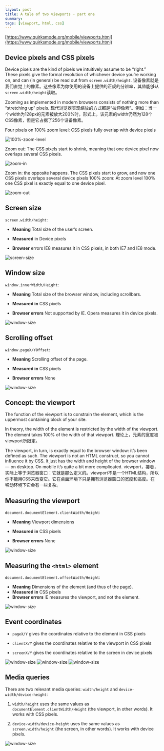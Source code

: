 ```yaml
---
layout: post
title: A tale of two viewports - part one
summary: 
tags: [viewport, html, css]
---
```


[https://www.quirksmode.org/mobile/viewports.html](https://www.quirksmode.org/mobile/viewports.html)


## Device pixels and CSS pixels
Device pixels are the kind of pixels we intuitively assume to be “right.” These pixels give the formal resolution of whichever device you’re working on, and can (in general) be read out from `screen.width/height`.
设备像素就是我们直觉上的像素。这些像素为你使用的设备上提供的正规的分辨率，其值能够从`screen.width/height`读取。

Zooming as implemented in modern browsers consists of nothing more than “stretching up” pixels.
现代浏览器实现缩放的方式都是“拉伸像素”。例如：当一个width为128px的元素被放大200%时，形式上，该元素的width仍然为128个CSS像素，但是它占据了256个设备像素。

Four pixels on 100% zoom level: CSS pixels fully overlap with device pixels

![100%-zoom-level](http://7u2fpc.com1.z0.glb.clouddn.com/linytsysu/github/io/2017/06/26/csspixels_100.gif)

Zoom out: The CSS pixels start to shrink, meaning that one device pixel now overlaps several CSS pixels.

![zoom-in](http://7u2fpc.com1.z0.glb.clouddn.com/linytsysu/github/io/2017/06/26/csspixels_out.gif)

Zoom in: the opposite happens. The CSS pixels start to grow, and now one CSS pixels overlaps several device pixels
100% zoom: At zoom level 100% one CSS pixel is exactly equal to one device pixel.

![zoom-out](http://7u2fpc.com1.z0.glb.clouddn.com/linytsysu/github/io/2017/06/26/csspixels_in.gif)

## Screen size
`screen.width/height`:
+ **Meaning** Total size of the user’s screen.

+ **Measured** in Device pixels

+ **Browser** errors IE8 measures it in CSS pixels, in both IE7 and IE8 mode.

![screen-size](http://7u2fpc.com1.z0.glb.clouddn.com/linytsysu/github/io/2017/06/26/desktop_screen.jpg)


## Window size
`window.innerWidth/Height`:
+ **Meaning** Total size of the browser window, including scrollbars.

+ **Measured in** CSS pixels

+ **Browser errors** Not supported by IE. Opera measures it in device pixels.

![window-size](http://7u2fpc.com1.z0.glb.clouddn.com/linytsysu/github/io/2017/06/26/desktop_inner.jpg)

## Scrolling offset
`window.pageX/YOffset`:
+ **Meaning** Scrolling offset of the page.

+ **Measured in** CSS pixels

+ **Browser errors** None

![window-size](http://7u2fpc.com1.z0.glb.clouddn.com/linytsysu/github/io/2017/06/26/desktop_page.jpg)


## Concept: the viewport
The function of the viewport is to constrain the <html> element, which is the uppermost containing block of your site.

In theory, the width of the <html> element is restricted by the width of the viewport. The <html> element takes 100% of the width of that viewport.
理论上，<html>元素的宽度被viewport所限定。

The viewport, in turn, is exactly equal to the browser window: it’s been defined as such. The viewport is not an HTML construct, so you cannot influence it by CSS. It just has the width and height of the browser window — on desktop. On mobile it’s quite a bit more complicated.
viewport，接着，实际上等于浏览器窗口：它就是那么定义的。viewport不是一个HTML结构，所以你不能用CSS来改变它。它在桌面环境下只是拥有浏览器窗口的宽度和高度。在移动环境下它会有一些复杂。

## Measuring the viewport
`document.documentElement.clientWidth/Height`:
+ **Meaning** Viewport dimensions

+ **Measured in** CSS pixels

+ **Browser errors** None

![window-size](http://7u2fpc.com1.z0.glb.clouddn.com/linytsysu/github/io/2017/06/26/desktop_client.jpg)

## Measuring the `<html>` element
`document.documentElement.offsetWidth/Height`:
+ **Meaning** Dimensions of the <html> element (and thus of the page).
+ **Measured in** CSS pixels
+ **Browser errors** IE measures the viewport, and not the <html> element.

![window-size](http://7u2fpc.com1.z0.glb.clouddn.com/linytsysu/github/io/2017/06/26/desktop_offset.jpg)

## Event coordinates
+ `pageX/Y` gives the coordinates relative to the <html> element in CSS pixels

+ `clientX/Y` gives the coordinates relative to the viewport in CSS pixels

+ `screenX/Y` gives the coordinates relative to the screen in device pixels

![window-size](http://7u2fpc.com1.z0.glb.clouddn.com/linytsysu/github/io/2017/06/26/desktop_pageXY.jpg)
![window-size](http://7u2fpc.com1.z0.glb.clouddn.com/linytsysu/github/io/2017/06/26/desktop_clientXY.jpg)
![window-size](http://7u2fpc.com1.z0.glb.clouddn.com/linytsysu/github/io/2017/06/26/desktop_screenXY.jpg)


## Media queries
There are two relevant media queries: `width/height` and `device-width/device-height`:
1. `width/height` uses the same values as `documentElement.clientWidth/Height` (the viewport, in other words). It works with CSS pixels.

2. `device-width/device-height` uses the same values as `screen.width/height` (the screen, in other words). It works with device pixels.

![window-size](http://7u2fpc.com1.z0.glb.clouddn.com/linytsysu/github/io/2017/06/26/desktop_mediaqueries.jpg)
